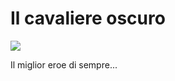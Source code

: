 <!DOCTYPE html>
<html lang="it">
    <head> 
        <title>Il cavaliere oscuro</title>
        <meta charset="utf-8"/>
    </head>
    <body>
        <h1>Il cavaliere oscuro</h1>
        <img src="images/firefox-icon.png"/>
        <p>
           Il miglior eroe di sempre... 
        </p>
    </body>
</html>
